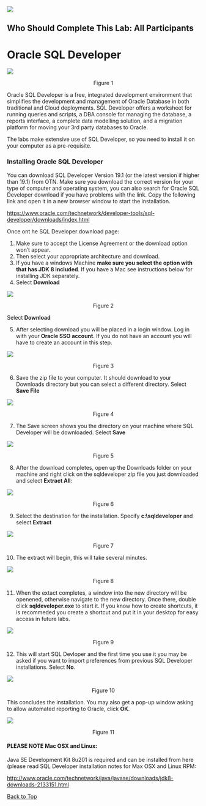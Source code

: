 ﻿![](media/labs.jpg)

## Who Should Complete This Lab: All Participants

# Oracle SQL Developer

![](media/2a237bf2d8192f56f2f3f3190986ecba.jpg)
<p align="center">Figure 1</p>

Oracle SQL Developer is a free, integrated development environment that
simplifies the development and management of Oracle Database in both traditional
and Cloud deployments. SQL Developer offers a worksheet for running queries and
scripts, a DBA console for managing the database, a reports interface, a
complete data modelling solution, and a migration platform for moving your 3rd
party databases to Oracle. 

The labs make extensive use of SQL Developer, so you need to install it on your
computer as a pre-requisite.

### Installing Oracle SQL Developer

You can download SQL Developer Version 19.1 (or the latest version if higher
than 19.1) from OTN. Make sure you download the correct version for your type of
computer and operating system, you can also search for Oracle SQL Developer
download if you have problems with the link. Copy the following link and open it in a new browser window to start the installation.

<https://www.oracle.com/technetwork/developer-tools/sql-developer/downloads/index.html>

Once ont he SQL Developer download page:
1. Make sure to accept the License Agreement or the download option won’t appear.
2. Then select your appropriate architecture and download.
3. If you have a windows Machine **make sure you select the option with that has JDK 8 included**. If you have a Mac see instructions below for installing JDK separately.
4. Select **Download**

![](media/1089ab906386bfd671222fbffa7edc50.png)
<p align="center">Figure 2</p>


Select **Download**

5. After selecting download you will be placed in a login window. Log in with your **Oracle SSO account**. If you do not have an account you will have to create an account in this step.

![](media/a3606214a91077103ad7e0be5ec60df8.png)
<p align="center">Figure 3</p>

6. Save the zip file to your computer. It should download to your Downloads
directory but you can select a different directory. Select **Save File**

![](media/cd38c75e0f452f0e51d4f5f788fca790.png)
<p align="center">Figure 4</p>

7. The Save screen shows you the directory on your machine where SQL Developer will
be downloaded. Select **Save**

![](media/6474856d5357ab2acf340668f8088339.png)
<p align="center">Figure 5</p>

8. After the download completes, open up the Downloads folder on your machine and
right click on the sqldeveloper zip file you just downloaded and select **Extract All**:

![](media/4cdcf92091249d1184ff16dc6801aa08.png)
<p align="center">Figure 6</p>

9. Select the destination for the installation. Specify **c:\\sqldeveloper** and select **Extract**

![](media/a40bf6494b9fc8d2c5ff7f4db366e297.png)
<p align="center">Figure 7</p>

10. The extract will begin, this will take several minutes.

![](media/bfe00b5952b50ea24ae21e2c6b2ea25f.png)
<p align="center">Figure 8</p>

11. When the extact completes, a window into the new directory will be openened, otherwise navigate to the new directory. Once there, double click **sqldeveloper.exe** to start it. If you know how to create shortcuts, it is recommeded you create a shortcut and put it in your desktop for easy access in future labs.

![](media/a5997cf457b87cecda11d256b4c99b02.png)
<p align="center">Figure 9</p>

12. This will start SQL Devloper and the first time you use it you may be asked if you want to import preferences from previous SQL Developer installations. Select **No**.

![](media/4177eef1c2bef26a4f4de93e370a9f14.png)
<p align="center">Figure 10</p>

This concludes the installation. You may also get a pop-up window asking to allow automated reporting to Oracle, click **OK**.

![](media/sqldev.jpg)
<p align="center">Figure 11</p>

#### PLEASE NOTE Mac OSX and Linux:

Java SE Development Kit 8u201 is required and can be installed from here (please
read SQL Developer installation notes for Max OSX and Linux RPM:

<http://www.oracle.com/technetwork/java/javase/downloads/jdk8-downloads-2133151.html>

[Back to Top](#oracle-sql-developer)   

